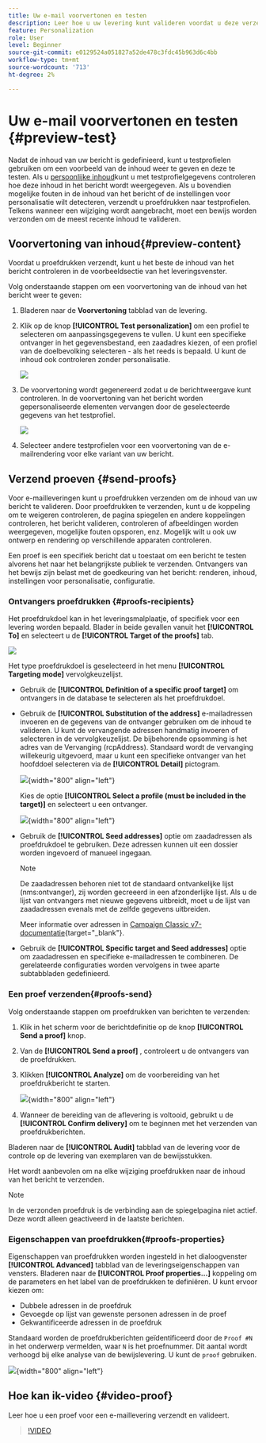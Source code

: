 ```yaml
---
title: Uw e-mail voorvertonen en testen
description: Leer hoe u uw levering kunt valideren voordat u deze verzendt
feature: Personalization
role: User
level: Beginner
source-git-commit: e0129524a051827a52de478c3fdc45b963d6c4bb
workflow-type: tm+mt
source-wordcount: '713'
ht-degree: 2%

---
```


# Uw e-mail voorvertonen en testen {#preview-test}

Nadat de inhoud van uw bericht is gedefinieerd, kunt u testprofielen gebruiken om een voorbeeld van de inhoud weer te geven en deze te testen. Als u [persoonlijke inhoud](personalize.md)kunt u met testprofielgegevens controleren hoe deze inhoud in het bericht wordt weergegeven. Als u bovendien mogelijke fouten in de inhoud van het bericht of de instellingen voor personalisatie wilt detecteren, verzendt u proefdrukken naar testprofielen. Telkens wanneer een wijziging wordt aangebracht, moet een bewijs worden verzonden om de meest recente inhoud te valideren.

## Voorvertoning van inhoud{#preview-content}

Voordat u proefdrukken verzendt, kunt u het beste de inhoud van het bericht controleren in de voorbeeldsectie van het leveringsvenster.

Volg onderstaande stappen om een voorvertoning van de inhoud van het bericht weer te geven:

1. Bladeren naar de **Voorvertoning** tabblad van de levering.
1. Klik op de knop **[!UICONTROL Test personalization]** om een profiel te selecteren om aanpassingsgegevens te vullen. U kunt een specifieke ontvanger in het gegevensbestand, een zaadadres kiezen, of een profiel van de doelbevolking selecteren - als het reeds is bepaald. U kunt de inhoud ook controleren zonder personalisatie.

   ![](assets/test-personalization.png)

1. De voorvertoning wordt gegenereerd zodat u de berichtweergave kunt controleren. In de voorvertoning van het bericht worden gepersonaliseerde elementen vervangen door de geselecteerde gegevens van het testprofiel.

   ![](assets/test-personalization-with-a-recipient.png)

1. Selecteer andere testprofielen voor een voorvertoning van de e-mailrendering voor elke variant van uw bericht.

## Verzend proeven {#send-proofs}

Voor e-mailleveringen kunt u proefdrukken verzenden om de inhoud van uw bericht te valideren. Door proefdrukken te verzenden, kunt u de koppeling om te weigeren controleren, de pagina spiegelen en andere koppelingen controleren, het bericht valideren, controleren of afbeeldingen worden weergegeven, mogelijke fouten opsporen, enz. Mogelijk wilt u ook uw ontwerp en rendering op verschillende apparaten controleren.

Een proef is een specifiek bericht dat u toestaat om een bericht te testen alvorens het naar het belangrijkste publiek te verzenden. Ontvangers van het bewijs zijn belast met de goedkeuring van het bericht: renderen, inhoud, instellingen voor personalisatie, configuratie.

### Ontvangers proefdrukken {#proofs-recipients}

Het proefdrukdoel kan in het leveringsmalplaatje, of specifiek voor een levering worden bepaald. Blader in beide gevallen vanuit het **[!UICONTROL To]** en selecteert u de **[!UICONTROL Target of the proofs]** tab.

![](assets/target-of-proofs.png)

Het type proefdrukdoel is geselecteerd in het menu **[!UICONTROL Targeting mode]** vervolgkeuzelijst.

* Gebruik de **[!UICONTROL Definition of a specific proof target]** om ontvangers in de database te selecteren als het proefdrukdoel.
* Gebruik de **[!UICONTROL Substitution of the address]** e-mailadressen invoeren en de gegevens van de ontvanger gebruiken om de inhoud te valideren. U kunt de vervangende adressen handmatig invoeren of selecteren in de vervolgkeuzelijst. De bijbehorende opsomming is het adres van de Vervanging (rcpAddress).
Standaard wordt de vervanging willekeurig uitgevoerd, maar u kunt een specifieke ontvanger van het hoofddoel selecteren via de  **[!UICONTROL Detail]** pictogram.

   ![](assets/target-of-proofs-substitution-details.png){width="800" align="left"}

   Kies de optie **[!UICONTROL Select a profile (must be included in the target)]** en selecteert u een ontvanger.

   ![](assets/target-of-proofs-substitution.png){width="800" align="left"}


* Gebruik de **[!UICONTROL Seed addresses]**  optie om zaadadressen als proefdrukdoel te gebruiken. Deze adressen kunnen uit een dossier worden ingevoerd of manueel ingegaan.

   >[!NOTE]
   >
   >De zaadadressen behoren niet tot de standaard ontvankelijke lijst (nms:ontvanger), zij worden gecreeerd in een afzonderlijke lijst. Als u de lijst van ontvangers met nieuwe gegevens uitbreidt, moet u de lijst van zaadadressen evenals met de zelfde gegevens uitbreiden.

   Meer informatie over adressen in [Campaign Classic v7-documentatie](https://experienceleague.adobe.com/docs/campaign-classic/using/sending-messages/using-seed-addresses/about-seed-addresses.htmll){target="_blank"}.

* Gebruik de **[!UICONTROL Specific target and Seed addresses]** optie om zaadadressen en specifieke e-mailadressen te combineren. De gerelateerde configuraties worden vervolgens in twee aparte subtabbladen gedefinieerd.

### Een proef verzenden{#proofs-send}

Volg onderstaande stappen om proefdrukken van berichten te verzenden:

1. Klik in het scherm voor de berichtdefinitie op de knop **[!UICONTROL Send a proof]** knop.
1. Van de **[!UICONTROL Send a proof]** , controleert u de ontvangers van de proefdrukken.
1. Klikken **[!UICONTROL Analyze]** om de voorbereiding van het proefdrukbericht te starten.

   ![](assets/send-proof-analyze.png){width="800" align="left"}

1. Wanneer de bereiding van de aflevering is voltooid, gebruikt u de **[!UICONTROL Confirm delivery]** om te beginnen met het verzenden van proefdrukberichten.

Bladeren naar de **[!UICONTROL Audit]** tabblad van de levering voor de controle op de levering van exemplaren van de bewijsstukken.

Het wordt aanbevolen om na elke wijziging proefdrukken naar de inhoud van het bericht te verzenden.

>[!NOTE]
>
>In de verzonden proefdruk is de verbinding aan de spiegelpagina niet actief. Deze wordt alleen geactiveerd in de laatste berichten.

### Eigenschappen van proefdrukken{#proofs-properties}

Eigenschappen van proefdrukken worden ingesteld in het dialoogvenster **[!UICONTROL Advanced]** tabblad van de leveringseigenschappen van vensters. Bladeren naar de **[!UICONTROL Proof properties...]** koppeling om de parameters en het label van de proefdrukken te definiëren. U kunt ervoor kiezen om:

* Dubbele adressen in de proefdruk
* Gevoegde op lijst van gewenste personen adressen in de proef
* Gekwantificeerde adressen in de proefdruk

Standaard worden de proefdrukberichten geïdentificeerd door de `Proof #N` in het onderwerp vermelden, waar `N` is het proefnummer. Dit aantal wordt verhoogd bij elke analyse van de bewijslevering. U kunt de `proof` gebruiken.

![](assets/proof-parameters.png){width="800" align="left"}


## Hoe kan ik-video {#video-proof}

Leer hoe u een proef voor een e-maillevering verzendt en valideert.

>[!VIDEO](https://video.tv.adobe.com/v/333404)
